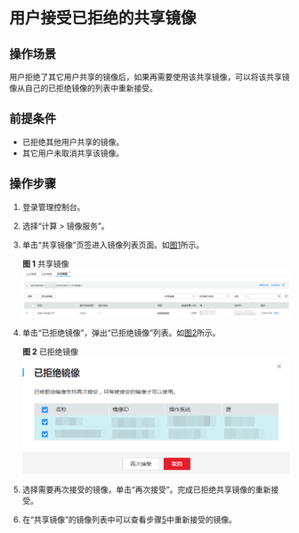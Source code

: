 # 用户接受已拒绝的共享镜像<a name="ims_01_0309"></a>

## 操作场景<a name="section18852554406"></a>

用户拒绝了其它用户共享的镜像后，如果再需要使用该共享镜像，可以将该共享镜像从自己的已拒绝镜像的列表中重新接受。

## 前提条件<a name="section11042017144143"></a>

-   已拒绝其他用户共享的镜像。
-   其它用户未取消共享该镜像。

## 操作步骤<a name="section63675874144143"></a>

1.  登录管理控制台。
2.  选择“计算 \> 镜像服务”。
3.  单击“共享镜像”页签进入镜像列表页面。如[图1](#fig42852375171821)所示。

    **图 1**  共享镜像<a name="fig42852375171821"></a>  
    ![](figures/共享镜像-2.png "共享镜像-2")

4.  单击“已拒绝镜像”，弹出“已拒绝镜像”列表。如[图2](#fig5763987172141)所示。

    **图 2**  已拒绝镜像<a name="fig5763987172141"></a>  
    ![](figures/已拒绝镜像.png "已拒绝镜像")

5.  <a name="li3277469710524"></a>选择需要再次接受的镜像，单击“再次接受”。完成已拒绝共享镜像的重新接受。
6.  在“共享镜像”的镜像列表中可以查看步骤[5](#li3277469710524)中重新接受的镜像。

